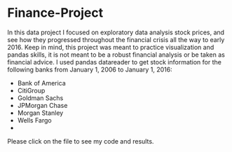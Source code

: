 # Finance-Project

In this data project I focused on exploratory data analysis stock prices, and see how they progressed throughout the financial crisis all the way to early 2016. Keep in mind, this project was meant to practice visualization and pandas skills, it is not meant to be a robust financial analysis or be taken as financial advice. I used pandas datareader to get stock information for the following banks from January 1, 2006 to January 1, 2016:
* Bank of America
* CitiGroup
* Goldman Sachs
* JPMorgan Chase
* Morgan Stanley
* Wells Fargo
* 
Please click on the file to see my code and results.
